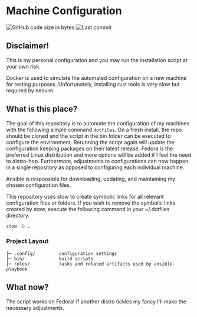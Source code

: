 # Machine Configuration
![GitHub code size in bytes](https://img.shields.io/github/languages/code-size/MarkoM-dot/.dotfiles)
![Last commit](https://img.shields.io/github/last-commit/MarkoM-dot/.dotfiles?color=orange)

## Disclaimer!
This is my personal configuration and you may run the installation script at your 
own risk.

Docker is used to simulate the automated configuration on a new machine for testing 
purposes. Unfortunately, installing rust tools is *very* slow but required by neovim.

## What is this place?

The goal of this repository is to automate the configuration of my machines with 
the following simple command `dotfiles`. On a fresh install, the repo should 
be cloned and the script in the bin folder can be executed to configure the 
environment. Rerunning the script again will update the configuration keeping 
packages on their latest release. Fedora is the preferred Linux distribution and 
more options will be added if I feel the need to distro-hop. Furthermore, 
adjustments to configurations can now happen in a single repository as opposed 
to configuring each individual machine.

Ansible is responsible for downloading, updating, and maintaining my chosen 
configuration files.

This repository uses stow to create symbolic links for all relevant configuration
files or folders. If you wish to remove the symbolic links created by stow, 
execute the following command in your ~/.dotfiles directory:

```bash
stow -D .
```

### Project Layout


    ├─ .config/         configuration settings
    ├─ bin/             build scripts
    ├─ roles/           tasks and related artifacts used by ansible-playbook
    
## What now?

The script works on Fedora! If another distro tickles my fancy I'll make the 
necessary adjustments.
